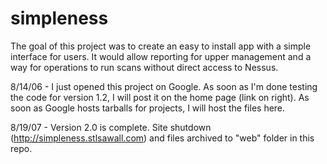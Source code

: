 # simpleness
The goal of this project was to create an easy to install app with a simple interface for users. It would allow reporting for upper management and a way for operations to run scans without direct access to Nessus.

8/14/06 - I just opened this project on Google. As soon as I'm done testing the code for version 1.2, I will post it on the home page (link on right). As soon as Google hosts tarballs for projects, I will host the files here.

8/19/07 - Version 2.0 is complete. Site shutdown (http://simpleness.stlsawall.com) and files archived to "web" folder in this repo.
